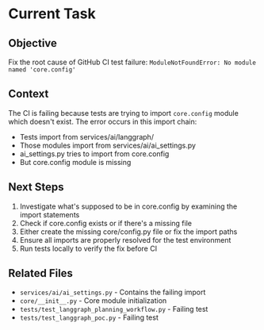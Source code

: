 # Current Task

## Objective
Fix the root cause of GitHub CI test failure: `ModuleNotFoundError: No module named 'core.config'`

## Context
The CI is failing because tests are trying to import `core.config` module which doesn't exist. The error occurs in this import chain:
- Tests import from services/ai/langgraph/
- Those modules import from services/ai/ai_settings.py  
- ai_settings.py tries to import from core.config
- But core.config module is missing

## Next Steps
1. Investigate what's supposed to be in core.config by examining the import statements
2. Check if core.config exists or if there's a missing file
3. Either create the missing core/config.py file or fix the import paths
4. Ensure all imports are properly resolved for the test environment
5. Run tests locally to verify the fix before CI

## Related Files
- `services/ai/ai_settings.py` - Contains the failing import
- `core/__init__.py` - Core module initialization 
- `tests/test_langgraph_planning_workflow.py` - Failing test
- `tests/test_langgraph_poc.py` - Failing test